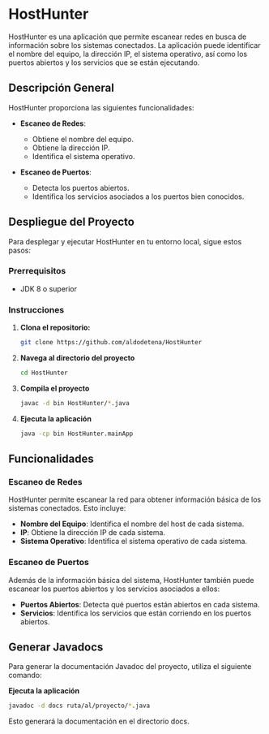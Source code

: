 # HostHunter

HostHunter es una aplicación que permite escanear redes en busca de información sobre los sistemas conectados. La aplicación puede identificar el nombre del equipo, la dirección IP, el sistema operativo, así como los puertos abiertos y los servicios que se están ejecutando.

## Descripción General

HostHunter proporciona las siguientes funcionalidades:

- **Escaneo de Redes**:
  - Obtiene el nombre del equipo.
  - Obtiene la dirección IP.
  - Identifica el sistema operativo.

- **Escaneo de Puertos**:
  - Detecta los puertos abiertos.
  - Identifica los servicios asociados a los puertos bien conocidos.

## Despliegue del Proyecto

Para desplegar y ejecutar HostHunter en tu entorno local, sigue estos pasos:

### Prerrequisitos

- JDK 8 o superior

### Instrucciones

1. **Clona el repositorio:**

   ```bash
   git clone https://github.com/aldodetena/HostHunter
   ```

2. **Navega al directorio del proyecto**

   ```bash
   cd HostHunter
   ```

3. **Compila el proyecto**

   ```bash
   javac -d bin HostHunter/*.java
   ```

4. **Ejecuta la aplicación**

   ```bash
   java -cp bin HostHunter.mainApp
   ```

## Funcionalidades

### Escaneo de Redes

HostHunter permite escanear la red para obtener información básica de los sistemas conectados. Esto incluye:

- **Nombre del Equipo**: Identifica el nombre del host de cada sistema.
- **IP**: Obtiene la dirección IP de cada sistema.
- **Sistema Operativo**: Identifica el sistema operativo de cada sistema.

### Escaneo de Puertos

Además de la información básica del sistema, HostHunter también puede escanear los puertos abiertos y los servicios asociados a ellos:

- **Puertos Abiertos**: Detecta qué puertos están abiertos en cada sistema.
- **Servicios**: Identifica los servicios que están corriendo en los puertos abiertos.

## Generar Javadocs

Para generar la documentación Javadoc del proyecto, utiliza el siguiente comando:

**Ejecuta la aplicación**

   ```bash
   javadoc -d docs ruta/al/proyecto/*.java
   ```

Esto generará la documentación en el directorio docs.
